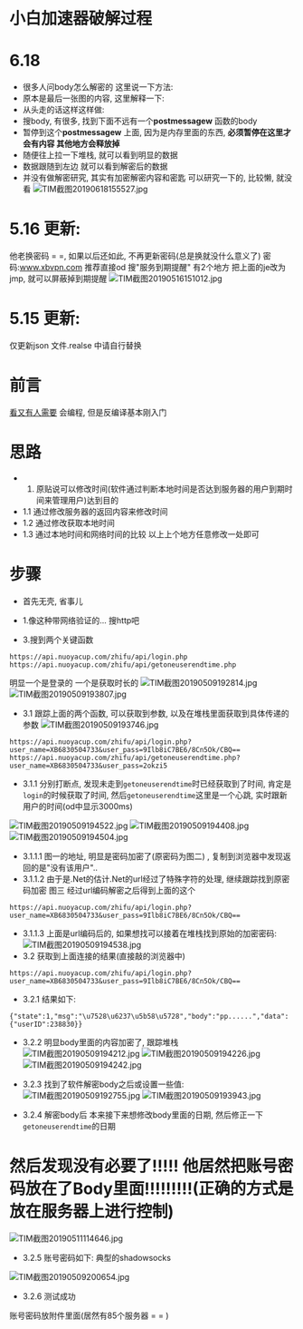 # 小白加速器破解过程
# 6.18 
+ 很多人问body怎么解密的 这里说一下方法:
+ 原本是最后一张图的内容, 这里解释一下:
+ 从头走的话这样这样做:
+ 搜body, 有很多, 找到下面不远有一个**postmessagew** 函数的body
+ 暂停到这个**postmessagew** 上面, 因为是内存里面的东西, **必须暂停在这里才会有内容 其他地方会释放掉**
+ 随便往上拉一下堆栈, 就可以看到明显的数据
+ 数据跟随到左边 就可以看到解密后的数据
+ 并没有做解密研究, 其实有加密解密内容和密匙 可以研究一下的, 比较懒, 就没看
![TIM截图20190618155527.jpg](https://i.loli.net/2019/06/18/5d08999a35ef529589.jpg)
# 5.16 更新:
他老换密码 = =, 如果以后还如此, 不再更新密码(总是换就没什么意义了)
密码:www.xbvpn.com
推荐直接od 搜"服务到期提醒" 有2个地方
把上面的je改为jmp, 就可以屏蔽掉到期提醒
![TIM截图20190516151012.jpg](https://i.loli.net/2019/05/16/5cdd0d19bd29023378.jpg)

# 5.15 更新:
  仅更新json 文件.realse 中请自行替换
# 前言
[看又有人需要](https://www.52pojie.cn/thread-951633-1-1.html)
会编程, 但是反编译基本刚入门

# 思路
+ 1. 原贴说可以修改时间(软件通过判断本地时间是否达到服务器的用户到期时间来管理用户)达到目的
+ 1.1 通过修改服务器的返回内容来修改时间
+ 1.2 通过修改获取本地时间
+ 1.3 通过本地时间和网络时间的比较
以上上个地方任意修改一处即可

# 步骤
+ 首先无壳,  省事儿

+ 1.像这种带网络验证的... 搜http吧



+ 3.搜到两个关键函数
```
https://api.nuoyacup.com/zhifu/api/login.php
https://api.nuoyacup.com/zhifu/api/getoneuserendtime.php

```
明显一个是登录的
一个是获取时长的
![TIM截图20190509192814.jpg](https://i.loli.net/2019/05/09/5cd411b1894b5.jpg)
![TIM截图20190509193807.jpg](https://i.loli.net/2019/05/09/5cd411b1a09dc.jpg)
+ 3.1 跟踪上面的两个函数, 可以获取到参数, 以及在堆栈里面获取到具体传递的参数
![TIM截图20190509193746.jpg](https://i.loli.net/2019/05/09/5cd411b176e18.jpg)
```
https://api.nuoyacup.com/zhifu/api/login.php?user_name=XB6830504733&user_pass=9Ilb8iC7BE6/8Cn5Ok/CBQ==
https://api.nuoyacup.com/zhifu/api/getoneuserendtime.php?user_name=XB6830504733&user_pass=2okzi5

```
+ 3.1.1 分别打断点, 发现未走到```getoneuserendtime```时已经获取到了时间, 肯定是```login```的时候获取了时间, 然后```getoneuserendtime```这里是一个心跳, 实时跟新用户的时间(od中显示3000ms)

![TIM截图20190509194522.jpg](https://i.loli.net/2019/05/09/5cd413a5794e8.jpg)
![TIM截图20190509194408.jpg](https://i.loli.net/2019/05/09/5cd413a583249.jpg)
![TIM截图20190509194504.jpg](https://i.loli.net/2019/05/09/5cd413a570c60.jpg)

+ 3.1.1.1 图一的地址, 明显是密码加密了(原密码为图二) , 复制到浏览器中发现返回的是"没有该用户"..
+ 3.1.1.2 由于是.Net的估计.Net的url经过了特殊字符的处理, 继续跟踪找到原密码加密  图三 经过url编码解密之后得到上面的这个
```
https://api.nuoyacup.com/zhifu/api/login.php?user_name=XB6830504733&user_pass=9Ilb8iC7BE6/8Cn5Ok/CBQ==
```
+ 3.1.1.3 上面是url编码后的, 如果想找可以接着在堆栈找到原始的加密密码:
![TIM截图20190509194538.jpg](https://i.loli.net/2019/05/09/5cd4137fee64d.jpg)
+ 3.2 获取到上面连接的结果(直接敲的浏览器中)
```
https://api.nuoyacup.com/zhifu/api/login.php?user_name=XB6830504733&user_pass=9Ilb8iC7BE6/8Cn5Ok/CBQ==
```
+ 3.2.1 结果如下:
```
{"state":1,"msg":"\u7528\u6237\u5b58\u5728","body":"pp......","data":{"userID":238830}}
```
+ 3.2.2 明显body里面的内容加密了, 跟踪堆栈
![TIM截图20190509194212.jpg](https://i.loli.net/2019/05/09/5cd41671ad5d6.jpg)
![TIM截图20190509194226.jpg](https://i.loli.net/2019/05/09/5cd41671ae234.jpg)
![TIM截图20190509194242.jpg](https://i.loli.net/2019/05/09/5cd41671c1de9.jpg)

+ 3.2.3 找到了软件解密body之后或设置一些值:
![TIM截图20190509192755.jpg](https://i.loli.net/2019/05/09/5cd416dd0bb30.jpg)
![TIM截图20190509193943.jpg](https://i.loli.net/2019/05/09/5cd416a41d4f7.jpg)

+ 3.2.4 解密body后 本来接下来想修改body里面的日期, 然后修正一下```getoneuserendtime```的日期
# 然后发现没有必要了!!!!! 他居然把账号密码放在了Body里面!!!!!!!!!(正确的方式是放在服务器上进行控制)
![TIM截图20190511114646.jpg](https://i.loli.net/2019/05/11/5cd665a9cf73e.jpg)
+ 3.2.5 账号密码如下: 典型的shadowsocks

![TIM截图20190509200654.jpg](https://i.loli.net/2019/05/09/5cd417ea8b5cf.jpg)
+ 3.2.6 测试成功


账号密码放附件里面(居然有85个服务器 = = )





